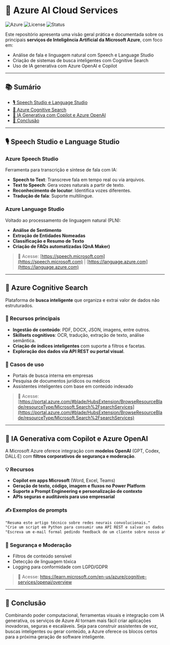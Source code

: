 # 🧠 Azure AI Cloud Services

![Azure](https://img.shields.io/badge/Azure-AI-blue.svg)
![License](https://img.shields.io/badge/license-MIT-green.svg)
![Status](https://img.shields.io/badge/status-Documentação%20Ativa-success.svg)

Este repositório apresenta uma visão geral prática e documentada sobre os principais **serviços de Inteligência Artificial da Microsoft Azure**, com foco em:

- Análise de fala e linguagem natural com Speech e Language Studio
- Criação de sistemas de busca inteligentes com Cognitive Search
- Uso de IA generativa com Azure OpenAI e Copilot

---

## 📚 Sumário

- [🎙️ Speech Studio e Language Studio](#-speech-studio-e-language-studio)
- [🔎 Azure Cognitive Search](#-azure-cognitive-search)
- [🤖 IA Generativa com Copilot e Azure OpenAI](#-ia-generativa-com-copilot-e-azure-openai)
- [📌 Conclusão](#-conclusão)

---

## 🎙️ Speech Studio e Language Studio

### Azure Speech Studio

Ferramenta para transcrição e síntese de fala com IA:

- **Speech to Text**: Transcreve fala em tempo real ou via arquivos.
- **Text to Speech**: Gera vozes naturais a partir de texto.
- **Reconhecimento de locutor**: Identifica vozes diferentes.
- **Tradução de fala**: Suporte multilíngue.

### Azure Language Studio

Voltado ao processamento de linguagem natural (PLN):

- **Análise de Sentimento**
- **Extração de Entidades Nomeadas**
- **Classificação e Resumo de Texto**
- **Criação de FAQs automatizadas (QnA Maker)**

> 🔗 Acesse: [https://speech.microsoft.com](https://speech.microsoft.com) | [https://language.azure.com](https://language.azure.com)

---

## 🔎 Azure Cognitive Search

Plataforma de **busca inteligente** que organiza e extrai valor de dados não estruturados.

### 🧩 Recursos principais

- **Ingestão de conteúdo**: PDF, DOCX, JSON, imagens, entre outros.
- **Skillsets cognitivos**: OCR, tradução, extração de texto, análise semântica.
- **Criação de índices inteligentes** com suporte a filtros e facetas.
- **Exploração dos dados via API REST ou portal visual**.

### 💼 Casos de uso

- Portais de busca interna em empresas
- Pesquisa de documentos jurídicos ou médicos
- Assistentes inteligentes com base em conteúdo indexado

> 🔗 Acesse: [https://portal.azure.com/#blade/HubsExtension/BrowseResourceBlade/resourceType/Microsoft.Search%2FsearchServices](https://portal.azure.com/#blade/HubsExtension/BrowseResourceBlade/resourceType/Microsoft.Search%2FsearchServices)

---

## 🤖 IA Generativa com Copilot e Azure OpenAI

A Microsoft Azure oferece integração com **modelos OpenAI** (GPT, Codex, DALL·E) com **filtros corporativos de segurança e moderação**.

### 💡 Recursos

- **Copilot em apps Microsoft** (Word, Excel, Teams)
- **Geração de texto, código, imagem e fluxos no Power Platform**
- **Suporte a Prompt Engineering e personalização de contexto**
- **APIs seguras e auditáveis para uso empresarial**

### ✍️ Exemplos de prompts

```txt
"Resuma este artigo técnico sobre redes neurais convolucionais."
"Crie um script em Python para consumir uma API REST e salvar os dados em JSON."
"Escreva um e-mail formal pedindo feedback de um cliente sobre nosso atendimento."
```
### 🔐 Segurança e Moderação

- Filtros de conteúdo sensível
- Detecção de linguagem tóxica
- Logging para conformidade com LGPD/GDPR

> 🔗 Acesse: https://learn.microsoft.com/en-us/azure/cognitive-services/openai/overview

---

## 📌 Conclusão

Combinando poder computacional, ferramentas visuais e integração com IA generativa, os serviços de Azure AI tornam mais fácil criar aplicações inovadoras, seguras e escaláveis. Seja para construir assistentes de voz, buscas inteligentes ou gerar conteúdo, a Azure oferece os blocos certos para a próxima geração de software inteligente.
